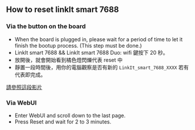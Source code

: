 ## How to reset linkIt smart 7688

### Via the button on the board
* When the board is plugged in, please wait for a period of time to let it finish the bootup process. (This step must be done.)
* LinkIt smart 7688 && LinkIt smart 7688 Duo: wifi 鍵按下 20 秒。
* 放開後，就會開始看到橘色燈閃爍代表 reset 中
* 靜置一段時間後，用你的電腦觀察是否有新的 `LinkIt_smart_7688_XXXX` 若有代表即完成。

[請參照這段影片](https://www.youtube.com/watch?v=tajIyls6Axw)

### Via WebUI
* Enter WebUI and scroll down to the last page.
* Press Reset and wait for 2 to 3 minutes. 